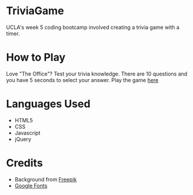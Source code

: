 # TriviaGame
UCLA's week 5 coding bootcamp involved creating a trivia game with a timer.

# How to Play
Love "The Office"? Test your trivia knowledge. There are 10 questions and you have 5 seconds to select your answer. Play the game [here](http://krizel4.github.io/TriviaGame)

# Languages Used
* HTML5
* CSS
* Javascript
* jQuery

# Credits
* Background from [Freepik](https://www.freepik.com/free-vector/colorful-memphis-design-background-vector_3893585.htm)
* [Google Fonts](http://fonts.google.com)